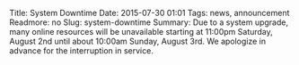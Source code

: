 Title: System Downtime 
Date: 2015-07-30 01:01 
Tags: news, announcement 
Readmore: no
Slug: system-downtime
Summary: Due to a system upgrade, many online resources will be unavailable starting at 11:00pm Saturday, August 2nd until about 10:00am Sunday, August 3rd.  We apologize in advance for the interruption in service. 
